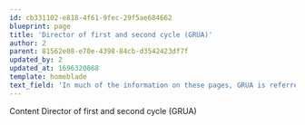 ```yaml
---
id: cb331102-e818-4f61-9fec-29f5ae684662
blueprint: page
title: 'Director of first and second cycle (GRUA)'
author: 2
parent: 81562e08-e70e-4398-84cb-d3542423df7f
updated_by: 2
updated_at: 1696320868
template: homeblade
text_field: 'In much of the information on these pages, GRUA is referred to.'
---
```

Content Director of first and second cycle (GRUA)